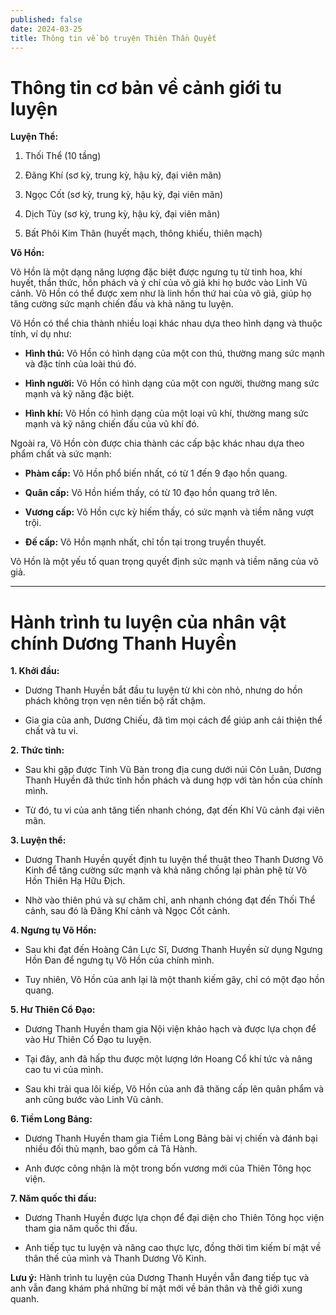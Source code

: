 ```yaml
---
published: false
date: 2024-03-25
title: Thông tin về bộ truyện Thiên Thần Quyết
---
```

# Thông tin cơ bản về cảnh giới tu luyện

**Luyện Thể:**

1.  Thối Thể (10 tầng)
    
2.  Đãng Khí (sơ kỳ, trung kỳ, hậu kỳ, đại viên mãn)
    
3.  Ngọc Cốt (sơ kỳ, trung kỳ, hậu kỳ, đại viên mãn)
    
4.  Dịch Tủy (sơ kỳ, trung kỳ, hậu kỳ, đại viên mãn)
    
5.  Bất Phôi Kim Thân (huyết mạch, thông khiếu, thiên mạch)
    

<p style="text-align: start"><strong>Võ Hồn:</strong></p><p style="text-align: start">Võ Hồn là một dạng năng lượng đặc biệt được ngưng tụ từ tinh hoa, khí huyết, thần thức, hồn phách và ý chí của võ giả khi họ bước vào Linh Vũ cảnh. Võ Hồn có thể được xem như là linh hồn thứ hai của võ giả, giúp họ tăng cường sức mạnh chiến đấu và khả năng tu luyện.</p><p style="text-align: start">Võ Hồn có thể chia thành nhiều loại khác nhau dựa theo hình dạng và thuộc tính, ví dụ như:</p>

*   **Hình thú:** Võ Hồn có hình dạng của một con thú, thường mang sức mạnh và đặc tính của loài thú đó.
    
*   **Hình người:** Võ Hồn có hình dạng của một con người, thường mang sức mạnh và kỹ năng đặc biệt.
    
*   **Hình khí:** Võ Hồn có hình dạng của một loại vũ khí, thường mang sức mạnh và kỹ năng chiến đấu của vũ khí đó.
    

<p style="text-align: start">Ngoài ra, Võ Hồn còn được chia thành các cấp bậc khác nhau dựa theo phẩm chất và sức mạnh:</p>

*   **Phàm cấp:** Võ Hồn phổ biến nhất, có từ 1 đến 9 đạo hồn quang.
    
*   **Quân cấp:** Võ Hồn hiếm thấy, có từ 10 đạo hồn quang trở lên.
    
*   **Vương cấp:** Võ Hồn cực kỳ hiếm thấy, có sức mạnh và tiềm năng vượt trội.
    
*   **Đế cấp:** Võ Hồn mạnh nhất, chỉ tồn tại trong truyền thuyết.
    

<p style="text-align: start">Võ Hồn là một yếu tố quan trọng quyết định sức mạnh và tiềm năng của võ giả.</p>

* * *

# Hành trình tu luyện của nhân vật chính Dương Thanh Huyền

<p style="text-align: start"><strong>1. Khởi đầu:</strong></p>

*   Dương Thanh Huyền bắt đầu tu luyện từ khi còn nhỏ, nhưng do hồn phách không trọn vẹn nên tiến bộ rất chậm.
    
*   Gia gia của anh, Dương Chiếu, đã tìm mọi cách để giúp anh cải thiện thể chất và tu vi.
    

<p style="text-align: start"><strong>2. Thức tỉnh:</strong></p>

*   Sau khi gặp được Tinh Vũ Bàn trong địa cung dưới núi Côn Luân, Dương Thanh Huyền đã thức tỉnh hồn phách và dung hợp với tàn hồn của chính mình.
    
*   Từ đó, tu vi của anh tăng tiến nhanh chóng, đạt đến Khí Vũ cảnh đại viên mãn.
    

<p style="text-align: start"><strong>3. Luyện thể:</strong></p>

*   Dương Thanh Huyền quyết định tu luyện thể thuật theo Thanh Dương Võ Kinh để tăng cường sức mạnh và khả năng chống lại phản phệ từ Võ Hồn Thiên Hạ Hữu Địch.
    
*   Nhờ vào thiên phú và sự chăm chỉ, anh nhanh chóng đạt đến Thối Thể cảnh, sau đó là Đãng Khí cảnh và Ngọc Cốt cảnh.
    

<p style="text-align: start"><strong>4. Ngưng tụ Võ Hồn:</strong></p>

*   Sau khi đạt đến Hoàng Cân Lực Sĩ, Dương Thanh Huyền sử dụng Ngưng Hồn Đan để ngưng tụ Võ Hồn của chính mình.
    
*   Tuy nhiên, Võ Hồn của anh lại là một thanh kiếm gãy, chỉ có một đạo hồn quang.
    

<p style="text-align: start"><strong>5. Hư Thiên Cổ Đạo:</strong></p>

*   Dương Thanh Huyền tham gia Nội viện khảo hạch và được lựa chọn để vào Hư Thiên Cổ Đạo tu luyện.
    
*   Tại đây, anh đã hấp thu được một lượng lớn Hoang Cổ khí tức và nâng cao tu vi của mình.
    
*   Sau khi trải qua lôi kiếp, Võ Hồn của anh đã thăng cấp lên quân phẩm và anh cũng bước vào Linh Vũ cảnh.
    

<p style="text-align: start"><strong>6. Tiềm Long Bảng:</strong></p>

*   Dương Thanh Huyền tham gia Tiềm Long Bảng bài vị chiến và đánh bại nhiều đối thủ mạnh, bao gồm cả Tả Hành.
    
*   Anh được công nhận là một trong bốn vương mới của Thiên Tông học viện.
    

<p style="text-align: start"><strong>7. Năm quốc thi đấu:</strong></p>

*   Dương Thanh Huyền được lựa chọn để đại diện cho Thiên Tông học viện tham gia năm quốc thi đấu.
    
*   Anh tiếp tục tu luyện và nâng cao thực lực, đồng thời tìm kiếm bí mật về thân thế của mình và Thanh Dương Võ Kinh.
    

<p style="text-align: start"><strong>Lưu ý:</strong> Hành trình tu luyện của Dương Thanh Huyền vẫn đang tiếp tục và anh vẫn đang khám phá những bí mật mới về bản thân và thế giới xung quanh.</p>
